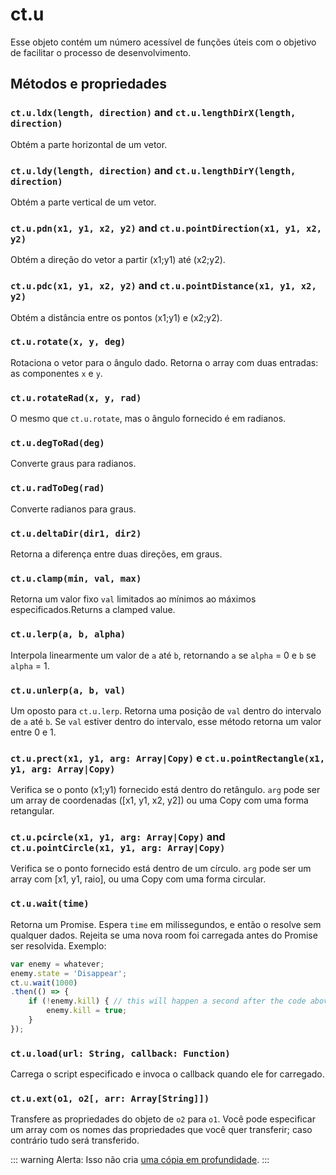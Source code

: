 # ct.u

Esse objeto contém um número acessível de funções úteis com o objetivo de facilitar o processo de desenvolvimento.

## Métodos e propriedades

### `ct.u.ldx(length, direction)` and `ct.u.lengthDirX(length, direction)`

Obtém a parte horizontal de um vetor.

### `ct.u.ldy(length, direction)` and `ct.u.lengthDirY(length, direction)`

Obtém a parte vertical de um vetor.

### `ct.u.pdn(x1, y1, x2, y2)` and `ct.u.pointDirection(x1, y1, x2, y2)`

Obtém a direção do vetor a partir (x1;y1) até (x2;y2).

### `ct.u.pdc(x1, y1, x2, y2)` and `ct.u.pointDistance(x1, y1, x2, y2)`

Obtém a distância entre os pontos (x1;y1) e (x2;y2).

### `ct.u.rotate(x, y, deg)`

Rotaciona o vetor para o ângulo dado. Retorna o array com duas entradas: as componentes `x` e `y`.

### `ct.u.rotateRad(x, y, rad)`

O mesmo que `ct.u.rotate`, mas o ângulo fornecido é em radianos.

### `ct.u.degToRad(deg)`

Converte graus para radianos.

### `ct.u.radToDeg(rad)`

Converte radianos para graus.

### `ct.u.deltaDir(dir1, dir2)`

Retorna a diferença entre duas direções, em graus.

### `ct.u.clamp(min, val, max)`

Retorna um valor fixo `val` limitados ao mínimos ao máximos especificados.Returns a clamped value.

### `ct.u.lerp(a, b, alpha)`

Interpola linearmente um valor de `a` até `b`, retornando `a` se `alpha` = 0 e `b` se `alpha` = 1.

### `ct.u.unlerp(a, b, val)`

Um oposto para `ct.u.lerp`. Retorna uma posição de `val` dentro do intervalo de `a` até `b`. Se `val` estiver dentro do intervalo, esse método retorna um valor entre 0 e 1.

### `ct.u.prect(x1, y1, arg: Array|Copy)` e `ct.u.pointRectangle(x1, y1, arg: Array|Copy)`

Verifica se o ponto (x1;y1) fornecido está dentro do retângulo. `arg` pode ser um array de coordenadas ([x1, y1, x2, y2]) ou uma Copy com uma forma retangular.

### `ct.u.pcircle(x1, y1, arg: Array|Copy)` and `ct.u.pointCircle(x1, y1, arg: Array|Copy)`

Verifica se o ponto fornecido está dentro de um círculo. `arg` pode ser um array com [x1, y1, raio], ou uma Copy com uma forma circular.

### `ct.u.wait(time)`

Retorna um Promise. Espera `time` em milissegundos, e então o resolve sem qualquer dados. Rejeita se uma nova room foi carregada antes do Promise ser resolvida. Exemplo:

``` js
var enemy = whatever;
enemy.state = 'Disappear';
ct.u.wait(1000)
.then(() => {
    if (!enemy.kill) { // this will happen a second after the code above was called.
        enemy.kill = true;
    }
});
```

### `ct.u.load(url: String, callback: Function)`

Carrega o script especificado e invoca o callback quando ele for carregado.

### `ct.u.ext(o1, o2[, arr: Array[String]])`

Transfere as propriedades do objeto de `o2` para `o1`. Você pode especificar um array com os nomes das propriedades que você quer transferir; caso contrário tudo será transferido.

::: warning Alerta:
Isso não cria [uma cópia em profundidade](https://we-are.bookmyshow.com/understanding-deep-and-shallow-copy-in-javascript-13438bad941c).
:::
